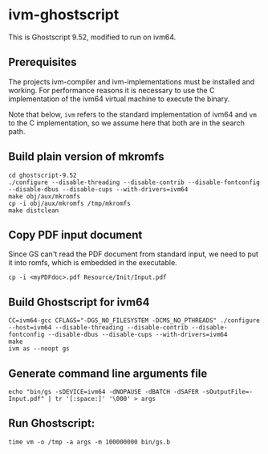 # ivm-ghostscript
This is Ghostscript 9.52, modified to run on ivm64.

## Prerequisites
The projects ivm-compiler and ivm-implementations must be installed and working. For performance reasons it is necessary to use the C implementation of the ivm64 virtual machine to execute the binary.

Note that below, `ivm` refers to the standard implementation of ivm64 and `vm` to the C implementation, so we assume here that both are in the search path.

## Build plain version of mkromfs
    cd ghostscript-9.52
    ./configure --disable-threading --disable-contrib --disable-fontconfig --disable-dbus --disable-cups --with-drivers=ivm64
    make obj/aux/mkromfs
    cp -i obj/aux/mkromfs /tmp/mkromfs
    make distclean

## Copy PDF input document
Since GS can't read the PDF document from standard input, we need to put it into romfs, which is embedded in the executable.

    cp -i <myPDFdoc>.pdf Resource/Init/Input.pdf

## Build Ghostscript for ivm64
    CC=ivm64-gcc CFLAGS="-DGS_NO_FILESYSTEM -DCMS_NO_PTHREADS" ./configure --host=ivm64 --disable-threading --disable-contrib --disable-fontconfig --disable-dbus --disable-cups --with-drivers=ivm64
    make
    ivm as --noopt gs

## Generate command line arguments file
    echo "bin/gs -sDEVICE=ivm64 -dNOPAUSE -dBATCH -dSAFER -sOutputFile=- Input.pdf" | tr '[:space:]' '\000' > args

## Run Ghostscript:
    time vm -o /tmp -a args -m 100000000 bin/gs.b
